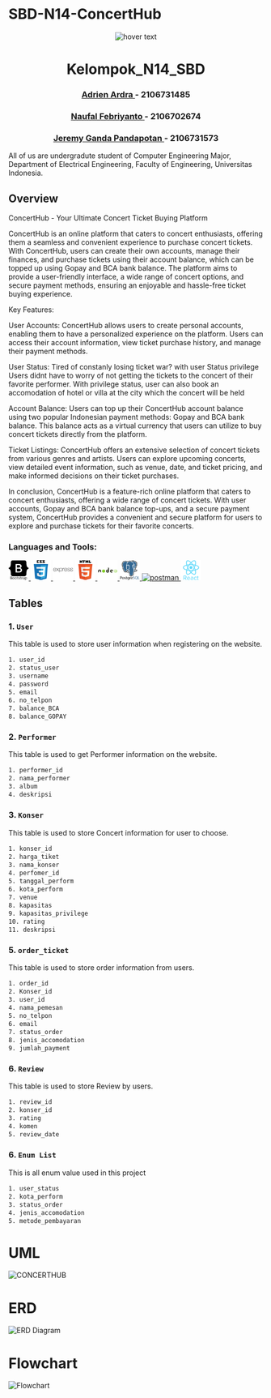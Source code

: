 # SBD-N14-ConcertHub
<p align="center">
  <img src="https://github.com/adrien1811/SBD-N14-ConcertHub/assets/87458424/f125233e-5475-4733-b8e1-5dc4805b0e87" title="hover text">

</p>
<h1 align="center">Kelompok_N14_SBD</h1>
<h3 align="center">
  <a href="https://github.com/adrien1811">
    Adrien Ardra 
  </a>
  - 2106731485
</h3>
<h3 align="center">
  <a href="https://github.com/NaufalFeb">
    Naufal Febriyanto
  </a>
  - 2106702674
</h3>
<h3 align="center">
  <a href="https://github.com/JGDoubleP">
    Jeremy Ganda Pandapotan
  </a>
  - 2106731573
</h3>
<p>All of us are undergradute student of Computer Engineering Major, Department of Electrical Engineering, Faculty of Engineering, Universitas Indonesia.</p>

## Overview
ConcertHub - Your Ultimate Concert Ticket Buying Platform

ConcertHub is an online platform that caters to concert enthusiasts, offering them a seamless and convenient experience to purchase concert tickets. With ConcertHub, users can create their own accounts, manage their finances, and purchase tickets using their account balance, which can be topped up using Gopay and BCA bank balance. The platform aims to provide a user-friendly interface, a wide range of concert options, and secure payment methods, ensuring an enjoyable and hassle-free ticket buying experience.

Key Features:

User Accounts: ConcertHub allows users to create personal accounts, enabling them to have a personalized experience on the platform. Users can access their account information, view ticket purchase history, and manage their payment methods.

User Status: Tired of constanly losing ticket war? with user Status privilege Users didnt have to worry of not getting the tickets to the concert of their favorite performer. With privilege status, user can also book an accomodation of hotel or villa at the city which the concert will be held

Account Balance: Users can top up their ConcertHub account balance using two popular Indonesian payment methods: Gopay and BCA bank balance. This balance acts as a virtual currency that users can utilize to buy concert tickets directly from the platform.

Ticket Listings: ConcertHub offers an extensive selection of concert tickets from various genres and artists. Users can explore upcoming concerts, view detailed event information, such as venue, date, and ticket pricing, and make informed decisions on their ticket purchases.

In conclusion, ConcertHub is a feature-rich online platform that caters to concert enthusiasts, offering a wide range of concert tickets. With user accounts, Gopay and BCA bank balance top-ups, and a secure payment system, ConcertHub provides a convenient and secure platform for users to explore and purchase tickets for their favorite concerts.

<h3 align="left">Languages and Tools:</h3>
<p align="left"> <a href="https://getbootstrap.com" target="_blank" rel="noreferrer"> <img src="https://raw.githubusercontent.com/devicons/devicon/master/icons/bootstrap/bootstrap-plain-wordmark.svg" alt="bootstrap" width="40" height="40"/> </a> <a href="https://www.w3schools.com/css/" target="_blank" rel="noreferrer"> <img src="https://raw.githubusercontent.com/devicons/devicon/master/icons/css3/css3-original-wordmark.svg" alt="css3" width="40" height="40"/> </a> <a href="https://expressjs.com" target="_blank" rel="noreferrer"> <img src="https://raw.githubusercontent.com/devicons/devicon/master/icons/express/express-original-wordmark.svg" alt="express" width="40" height="40"/> </a> <a href="https://www.w3.org/html/" target="_blank" rel="noreferrer"> <img src="https://raw.githubusercontent.com/devicons/devicon/master/icons/html5/html5-original-wordmark.svg" alt="html5" width="40" height="40"/> </a> <a href="https://nodejs.org" target="_blank" rel="noreferrer"> <img src="https://raw.githubusercontent.com/devicons/devicon/master/icons/nodejs/nodejs-original-wordmark.svg" alt="nodejs" width="40" height="40"/> </a> <a href="https://www.postgresql.org" target="_blank" rel="noreferrer"> <img src="https://raw.githubusercontent.com/devicons/devicon/master/icons/postgresql/postgresql-original-wordmark.svg" alt="postgresql" width="40" height="40"/> </a> <a href="https://postman.com" target="_blank" rel="noreferrer"> <img src="https://www.vectorlogo.zone/logos/getpostman/getpostman-icon.svg" alt="postman" width="40" height="40"/> </a> <a href="https://reactjs.org/" target="_blank" rel="noreferrer"> <img src="https://raw.githubusercontent.com/devicons/devicon/master/icons/react/react-original-wordmark.svg" alt="react" width="40" height="40"/> </a> </p>


## Tables

### 1.  ```User```
This table is used to store user information when registering on the website.
```
1. user_id
2. status_user
3. username
4. password
5. email
6. no_telpon
7. balance_BCA
8. balance_GOPAY
```

### 2.  ```Performer```
This table is used to get Performer information on the website.
```
1. performer_id
2. nama_performer
3. album
4. deskripsi
```

### 3.  ```Konser```
This table is used to store Concert information for user to choose.
```
1. konser_id
2. harga_tiket
3. nama_konser
4. perfomer_id
5. tanggal_perform
6. kota_perform
7. venue
8. kapasitas
9. kapasitas_privilege
10. rating
11. deskripsi
```

### 5.  ```order_ticket```
This table is used to store order information from users.
```
1. order_id
2. Konser_id
3. user_id
4. nama_pemesan
5. no_telpon
6. email
7. status_order
8. jenis_accomodation
9. jumlah_payment
```


### 6.  ```Review```
This table is used to store Review by users.
```
1. review_id
2. konser_id
3. rating
4. komen
5. review_date
```

### 6.  ```Enum List```
This is all enum value used in this project
```
1. user_status
2. kota_perform
3. status_order
4. jenis_accomodation
5. metode_pembayaran
```

# UML
![CONCERTHUB](https://github.com/adrien1811/SBD-N14-ConcertHub/assets/87458424/a835303d-9bdf-43b2-a85d-def1440668cf)

# ERD
![ERD Diagram](https://github.com/adrien1811/SBD-N14-ConcertHub/assets/87458424/e856f208-9c1c-42fa-b34a-d74a91e22856)

# Flowchart
![Flowchart](https://github.com/adrien1811/SBD-N14-ConcertHub/assets/87458424/0688f7da-a96a-4329-85de-3ed4545090f5)


